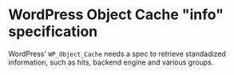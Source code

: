 # WordPress Object Cache "info" specification

WordPress' `WP_Object_Cache` needs a spec to retrieve standadized information, such as hits, backend engine and various groups.
